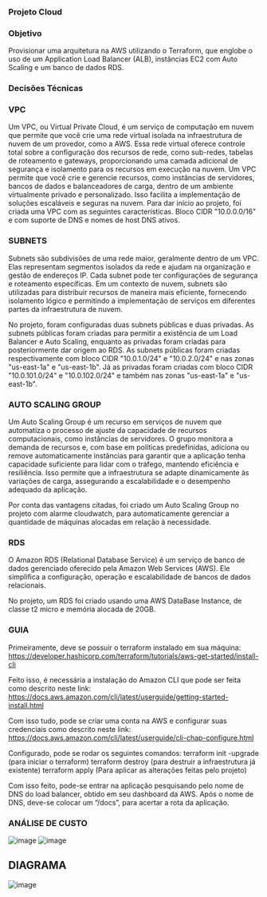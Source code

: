 ### Projeto Cloud

### Objetivo 

Provisionar uma arquitetura na AWS utilizando o Terraform, que englobe o uso de um Application Load Balancer (ALB), instâncias EC2 com Auto Scaling e um banco de dados RDS.

### Decisões Técnicas

### VPC
Um VPC, ou Virtual Private Cloud, é um serviço de computação em nuvem que permite que você crie uma rede virtual isolada na infraestrutura de nuvem de um provedor, como a AWS. Essa rede virtual oferece controle total sobre a configuração dos recursos de rede, como sub-redes, tabelas de roteamento e gateways, proporcionando uma camada adicional de segurança e isolamento para os recursos em execução na nuvem. Um VPC permite que você crie e gerencie recursos, como instâncias de servidores, bancos de dados e balanceadores de carga, dentro de um ambiente virtualmente privado e personalizado. Isso facilita a implementação de soluções escaláveis e seguras na nuvem.
Para dar início ao projeto, foi criada uma VPC com as seguintes características. Bloco CIDR "10.0.0.0/16" e com suporte de DNS e nomes de host DNS ativos.

### SUBNETS
Subnets são subdivisões de uma rede maior, geralmente dentro de um VPC. Elas representam segmentos isolados da rede e ajudam na organização e gestão de endereços IP. Cada subnet pode ter configurações de segurança e roteamento específicas. Em um contexto de nuvem, subnets são utilizadas para distribuir recursos de maneira mais eficiente, fornecendo isolamento lógico e permitindo a implementação de serviços em diferentes partes da infraestrutura de nuvem.

No projeto, foram configuradas duas subnets públicas e duas privadas. As subnets públicas foram criadas para permitir a existência de um Load Balancer e Auto Scaling, enquanto as privadas foram criadas para posteriormente dar origem ao RDS. As subnets públicas foram criadas respectivamente com bloco CIDR "10.0.1.0/24" e "10.0.2.0/24" e nas zonas "us-east-1a" e "us-east-1b". Já as privadas foram criadas com bloco CIDR "10.0.101.0/24" e "10.0.102.0/24" e também nas zonas "us-east-1a" e "us-east-1b".

### AUTO SCALING GROUP
Um Auto Scaling Group é um recurso em serviços de nuvem que automatiza o processo de ajuste da capacidade de recursos computacionais, como instâncias de servidores. O grupo monitora a demanda de recursos e, com base em políticas predefinidas, adiciona ou remove automaticamente instâncias para garantir que a aplicação tenha capacidade suficiente para lidar com o tráfego, mantendo eficiência e resiliência. Isso permite que a infraestrutura se adapte dinamicamente às variações de carga, assegurando a escalabilidade e o desempenho adequado da aplicação.

Por conta das vantagens citadas, foi criado um Auto Scaling Group no projeto com alarme cloudwatch, para automaticamente gerenciar a quantidade de máquinas alocadas em relação à necessidade.

### RDS
O Amazon RDS (Relational Database Service) é um serviço de banco de dados gerenciado oferecido pela Amazon Web Services (AWS). Ele simplifica a configuração, operação e escalabilidade de bancos de dados relacionais.
	
No projeto, um RDS foi criado usando uma AWS DataBase Instance, de classe t2 micro e memória alocada de 20GB. 

### GUIA
Primeiramente, deve se possuir o terraform instalado em sua máquina:
https://developer.hashicorp.com/terraform/tutorials/aws-get-started/install-cli 

Feito isso, é necessária a instalação do Amazon CLI que pode ser feita como descrito neste link:
https://docs.aws.amazon.com/cli/latest/userguide/getting-started-install.html 

Com isso tudo, pode se criar uma conta na AWS e configurar suas credenciais como descrito neste link:
https://docs.aws.amazon.com/cli/latest/userguide/cli-chap-configure.html 

Configurado, pode se rodar os seguintes comandos:
terraform init -upgrade (para iniciar o terraform)
terraform destroy (para destruir a infraestrutura já existente)
terraform apply (Para aplicar as alterações feitas pelo projeto)

Com isso feito, pode-se entrar na aplicação pesquisando pelo nome de DNS do load balancer, obtido em seu dashboard da AWS. Após o nome de DNS, deve-se colocar um “/docs”, para acertar a rota da aplicação.

### ANÁLISE DE CUSTO

![image](https://github.com/josephkneto/projeto-cloud/assets/79852830/9f3ac54f-7083-41d2-b7be-86917a8a6f00)
![image](https://github.com/josephkneto/projeto-cloud/assets/79852830/db0420c0-ea6c-45de-93ce-880bbe8810af)

## DIAGRAMA

![image](https://github.com/josephkneto/projeto-cloud/assets/79852830/e18e28aa-e2c9-436d-bc4d-8f13fb76794c)




	
	

